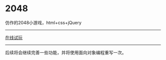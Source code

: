 # 2048
仿作的2048小游戏，html+css+jQuery
***
[在线试玩](https://wangyunlg.github.io/2048/)
***
后续将会继续完善一些功能，并将使用面向对象编程重写一次。
